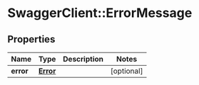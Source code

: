 # SwaggerClient::ErrorMessage

## Properties
Name | Type | Description | Notes
------------ | ------------- | ------------- | -------------
**error** | [**Error**](Error.md) |  | [optional] 


